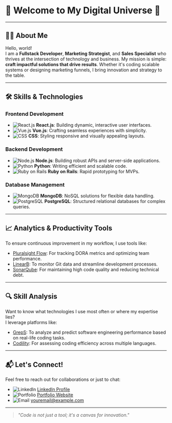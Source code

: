 # 🌟 Welcome to My Digital Universe 🌟

---

## 👨‍💻 About Me

Hello, world!  
I am a **Fullstack Developer**, **Marketing Strategist**, and **Sales Specialist** who thrives at the intersection of technology and business. My mission is simple: **craft impactful solutions that drive results**. Whether it's coding scalable systems or designing marketing funnels, I bring innovation and strategy to the table.

---

## 🛠️ Skills & Technologies

### **Frontend Development**
- ![React.js](https://img.shields.io/badge/React.js-61DAFB?style=flat&logo=react&logoColor=white) **React.js**: Building dynamic, interactive user interfaces.
- ![Vue.js](https://img.shields.io/badge/Vue.js-4FC08D?style=flat&logo=vue.js&logoColor=white) **Vue.js**: Crafting seamless experiences with simplicity.
- ![CSS](https://img.shields.io/badge/CSS-1572B6?style=flat&logo=css3&logoColor=white) **CSS**: Styling responsive and visually appealing layouts.

### **Backend Development**
- ![Node.js](https://img.shields.io/badge/Node.js-339933?style=flat&logo=node.js&logoColor=white) **Node.js**: Building robust APIs and server-side applications.
- ![Python](https://img.shields.io/badge/Python-3776AB?style=flat&logo=python&logoColor=white) **Python**: Writing efficient and scalable code.
- ![Ruby on Rails](https://img.shields.io/badge/Ruby_on_Rails-CC0000?style=flat&logo=ruby-on-rails&logoColor=white) **Ruby on Rails**: Rapid prototyping for MVPs.

### **Database Management**
- ![MongoDB](https://img.shields.io/badge/MongoDB-47A248?style=flat&logo=mongodb&logoColor=white) **MongoDB**: NoSQL solutions for flexible data handling.
- ![PostgreSQL](https://img.shields.io/badge/PostgreSQL-4169E1?style=flat&logo=postgresql&logoColor=white) **PostgreSQL**: Structured relational databases for complex queries.

---

## 📈 Analytics & Productivity Tools

To ensure continuous improvement in my workflow, I use tools like:
- [Pluralsight Flow](https://pluralsight.com): For tracking DORA metrics and optimizing team performance.
- [LinearB](https://linearb.com): To monitor Git data and streamline development processes.
- [SonarQube](https://sonarqube.org): For maintaining high code quality and reducing technical debt.

---

## 🔍 Skill Analysis

Want to know what technologies I use most often or where my expertise lies?  
I leverage platforms like:
- [GrepS](https://appsource.microsoft.com): To analyze and predict software engineering performance based on real-life coding tasks.
- [Codility](https://codility.com): For assessing coding efficiency across multiple languages.

---

## 📬 Let's Connect!

Feel free to reach out for collaborations or just to chat:
- ![LinkedIn](https://img.shields.io/badge/LinkedIn-0077B5?style=flat&logo=linkedin&logoColor=white) [LinkedIn Profile](https://linkedin.com/in/yourprofile)
- ![Portfolio](https://img.shields.io/badge/Portfolio-black?style=flat&logo=data:image/svg+xml;base64,...) [Portfolio Website](https://yourportfolio.com)
- ![Email](https://img.shields.io/badge/Email-D14836?style=flat&logo=gmail&logoColor=white) [youremail@example.com](mailto:youremail@example.com)

---

> *"Code is not just a tool; it's a canvas for innovation."*
